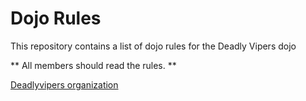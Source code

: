 Dojo Rules
==========

This repository contains a list of dojo rules for the Deadly Vipers dojo

** All members should read the rules. **

[Deadlyvipers organization](https://github.com/deadlyvipers)
